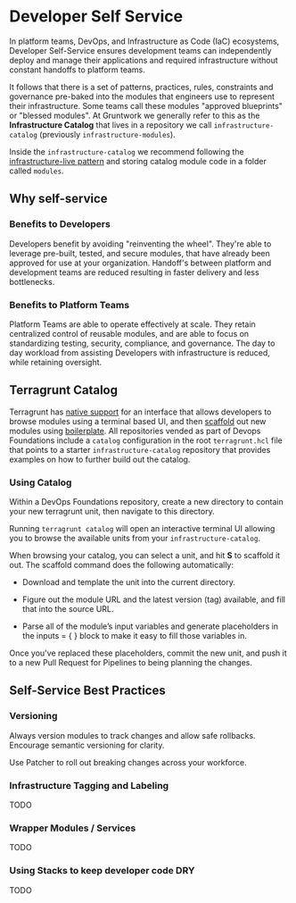 # Developer Self Service

In platform teams, DevOps, and Infrastructure as Code (IaC) ecosystems, Developer Self-Service ensures development teams can independently deploy and manage their applications and required infrastructure without constant handoffs to platform teams.

It follows that there is a set of patterns, practices, rules, constraints and governance pre-baked into the modules that engineers use to represent their infrastructure. Some teams call these modules "approved blueprints" or "blessed modules".  At Gruntwork we generally refer to this as the **Infrastructure Catalog** that lives in a repository we call `infrastructure-catalog` (previously `infrastructure-modules`).

Inside the `infrastructure-catalog` we recommend following the [infrastructure-live pattern](https://docs.gruntwork.io/2.0/docs/overview/concepts/infrastructure-live#separating-modules-from-live-infrastructure) and storing catalog module code in a folder called `modules`.

## Why self-service

### Benefits to Developers

Developers benefit by avoiding "reinventing the wheel". They're able to leverage pre-built, tested, and secure modules, that have already been approved for use at your organization. Handoff's between platform and development teams are reduced resulting in faster delivery and less bottlenecks.

### Benefits to Platform Teams

Platform Teams are able to operate effectively at scale. They retain centralized control of reusable modules, and are able to focus on standardizing testing, security, compliance, and governance. The day to day workload from assisting Developers with infrastructure is reduced, while retaining oversight.

## Terragrunt Catalog

Terragrunt has [native support](https://terragrunt.gruntwork.io/docs/features/catalog/) for an interface that allows developers to browse modules using a terminal based UI, and then [scaffold](https://terragrunt.gruntwork.io/docs/features/scaffold/) out new modules using [boilerplate](https://github.com/gruntwork-io/boilerplate). All repositories vended as part of Devops Foundations include a `catalog` configuration in the root `terragrunt.hcl` file that points to a starter `infrastructure-catalog` repository that provides examples on how to further build out the catalog.

### Using Catalog

Within a DevOps Foundations repository, create a new directory to contain your new terragrunt unit, then navigate to this directory.

Running `terragrunt catalog` will open an interactive terminal UI allowing you to browse the available units from your `infrastructure-catalog`.

When browsing your catalog, you can select a unit, and hit **S** to scaffold it out.
The scaffold command does the following automatically:

- Download and template the unit into the current directory.

- Figure out the module URL and the latest version (tag) available, and fill that into the source URL.

- Parse all of the module’s input variables and generate placeholders in the inputs = { } block to make it easy to fill those variables in.

Once you've replaced these placeholders, commit the new unit, and push it to a new Pull Request for Pipelines to being planning the changes.

## Self-Service Best Practices

### Versioning

Always version modules to track changes and allow safe rollbacks. Encourage semantic versioning for clarity.

Use Patcher to roll out breaking changes across your workforce.

### Infrastructure Tagging and Labeling

TODO

### Wrapper Modules / Services

TODO

### Using Stacks to keep developer code DRY

TODO